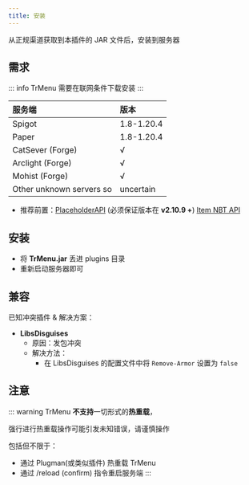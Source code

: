 ```yaml
---
title: 安装 
---
```


从正规渠道获取到本插件的 JAR 文件后，安装到服务器

## 需求

::: info TrMenu 需要在联网条件下载安装
:::


| 服务端                      | 版本         |
|:-------------------------|:-----------|
| Spigot                   | 1.8-1.20.4 |
| Paper                    | 1.8-1.20.4 |
| CatSever \(Forge\)       | √          |
| Arclight \(Forge\)       | √          |
| Mohist \(Forge\)         | √          |
| Other unknown servers so | uncertain  |

* 推荐前置：[PlaceholderAPI](http://ci.extendedclip.com/job/PlaceholderAPI/) \(必须保证版本在 **v2.10.9 +**\) [Item NBT API](https://www.spigotmc.org/resources/nbt-api.7939/)

## 安装

* 将 **TrMenu.jar** 丢进 plugins 目录
* 重新启动服务器即可

## 兼容

已知冲突插件 & 解决方案：

* **LibsDisguises**
  * 原因：发包冲突
  * 解决方法：
    * 在 LibsDisguises 的配置文件中将 `Remove-Armor` 设置为 `false`

## 注意

::: warning 
TrMenu **不支持**一切形式的**热重载**，


强行进行热重载操作可能引发未知错误，请谨慎操作

包括但不限于：

* 通过 Plugman\(或类似插件\) 热重载 TrMenu
* 通过 /reload \(confirm\) 指令重启服务端
:::
